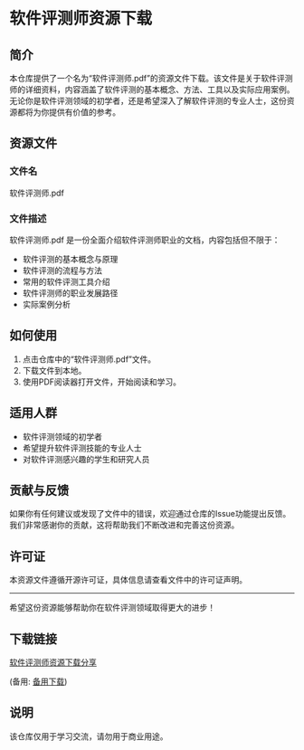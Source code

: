 # 软件评测师资源下载

## 简介

本仓库提供了一个名为“软件评测师.pdf”的资源文件下载。该文件是关于软件评测师的详细资料，内容涵盖了软件评测的基本概念、方法、工具以及实际应用案例。无论你是软件评测领域的初学者，还是希望深入了解软件评测的专业人士，这份资源都将为你提供有价值的参考。

## 资源文件

### 文件名
软件评测师.pdf

### 文件描述
软件评测师.pdf 是一份全面介绍软件评测师职业的文档，内容包括但不限于：
- 软件评测的基本概念与原理
- 软件评测的流程与方法
- 常用的软件评测工具介绍
- 软件评测师的职业发展路径
- 实际案例分析

## 如何使用

1. 点击仓库中的“软件评测师.pdf”文件。
2. 下载文件到本地。
3. 使用PDF阅读器打开文件，开始阅读和学习。

## 适用人群

- 软件评测领域的初学者
- 希望提升软件评测技能的专业人士
- 对软件评测感兴趣的学生和研究人员

## 贡献与反馈

如果你有任何建议或发现了文件中的错误，欢迎通过仓库的Issue功能提出反馈。我们非常感谢你的贡献，这将帮助我们不断改进和完善这份资源。

## 许可证

本资源文件遵循开源许可证，具体信息请查看文件中的许可证声明。

---

希望这份资源能够帮助你在软件评测领域取得更大的进步！

## 下载链接
[软件评测师资源下载分享](https://pan.quark.cn/s/6335c3d9574b) 

(备用: [备用下载](https://pan.baidu.com/s/1f1sE8byIXiPX2d_lOy52DA?pwd=1234))

## 说明

该仓库仅用于学习交流，请勿用于商业用途。
